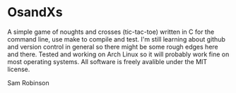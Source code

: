 # OsandXs
A simple game of noughts and crosses (tic-tac-toe) written in C for the command line, use make to compile and test. I'm still learning about github and version control in general so there might be some rough edges here and there. Tested and working on Arch Linux so it will probably work fine on most operating systems. All software is freely avalible under the MIT license.

Sam Robinson

